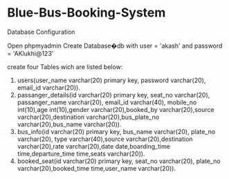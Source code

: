 # Blue-Bus-Booking-System

Database Configuration

Open phpmyadmin
Create Database�db with user = 'akash' and password = 'AKlukhi@123'


create four Tables wich are listed below:
  1) users(user_name varchar(20) primary key, password varchar(20), email_id varchar(20)).
  2) passanger_details(id varchar(20) primary key, seat_no varchar(20), passanger_name varchar(20), email_id varchar(40), mobile_no int(10),age int(10),gender varchar(20),booked_by varchar(20),source varchar(20),destination varchar(20),bus_plate_no varchar(20),bus_name varchar(20)).
  3) bus_info(id varchar(20) primary key, bus_name varchar(20), plate_no varchar(20), type varchar(40),source varchar(20),destination varchar(20),rate varchar(20),date date,boarding_time time,departure_time time,seats varchar(20)).
  4) booked_seat(id varchar(20) primary key, seat_no varchar(20), plate_no varchar(20),booked_time time,user_name varchar(20)).

